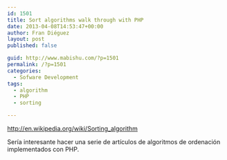 ```yaml
---
id: 1501
title: Sort algorithms walk through with PHP
date: 2013-04-08T14:53:47+00:00
author: Fran Diéguez
layout: post
published: false

guid: http://www.mabishu.com/?p=1501
permalink: /?p=1501
categories:
  - Sofware Development
tags:
  - algorithm
  - PHP
  - sorting

---
```

<a href="http://en.wikipedia.org/wiki/Sorting_algorithm">http://en.wikipedia.org/wiki/Sorting_algorithm</a>

Sería interesante hacer una serie de artículos de algoritmos de ordenación implementados con PHP.
